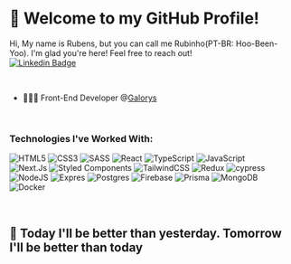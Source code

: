 # 👋 Welcome to my GitHub Profile!

Hi, My name is Rubens, but you can call me Rubinho(PT-BR: Hoo-Been-Yoo). I'm glad you're here! Feel free to reach out!
<br />
[![Linkedin Badge](https://img.shields.io/badge/-LinkedIn-6633cc?style=flat-square&logo=Linkedin&logoColor=white&link=https://www.linkedin.com/in/rubensbbcarvalho-5958a61a9/)](https://www.linkedin.com/in/rubensbbcarvalho/)

<br />

- 👨🏻‍💻 Front-End Developer @[Galorys](https://www.galorys.com.br/)


<br />


### Technologies I've Worked With:

![HTML5](https://img.shields.io/badge/html5-%23E34F26.svg?style=flat&logo=html5&logoColor=white)
![CSS3](https://img.shields.io/badge/css3-%231572B6.svg?style=flat&logo=css3&logoColor=white)
![SASS](https://img.shields.io/badge/SASS-hotpink.svg?style=flat&logo=SASS&logoColor=white) 
![React](https://img.shields.io/badge/react-%2320232a.svg?style=flat&logo=react&logoColor=%2361DAFB) 
![TypeScript](https://img.shields.io/badge/typescript-%23007ACC.svg?style=flat&logo=typescript&logoColor=white) 
![JavaScript](https://img.shields.io/badge/javascript-%23323330.svg?style=flat&logo=javascript&logoColor=%23F7DF1E)
<br />
![Next.Js](https://img.shields.io/badge/next.js-000000?style=flat&logo=nextdotjs&logoColor=white)
![Styled Components](https://img.shields.io/badge/styled--components-DB7093?style=flat&logo=styled-components&logoColor=white) 
![TailwindCSS](https://img.shields.io/badge/tailwindcss-0F172A?&logo=tailwindcss)
![Redux](https://img.shields.io/badge/-Redux-black?style=flat-square&logo=redux)
![cypress](https://img.shields.io/badge/-cypress-%23E5E5E5?logo=cypress&logoColor=058a5e)
<br />
![NodeJS](https://img.shields.io/badge/node.js-6DA55F?style=flat&logo=node.js&logoColor=white)
![Expres](https://img.shields.io/badge/Express.js-000000?logo=express&logoColor=fff&style=flat)
![Postgres](https://img.shields.io/badge/postgres-%23316192.svg?style=flat&logo=postgresql&logoColor=white)
![Firebase](https://img.shields.io/badge/firebase-ffca28?style=flat&logo=firebase&logoColor=black)
![Prisma](https://img.shields.io/badge/Prisma-3982CE?style=flat&logo=Prisma&logoColor=white)
![MongoDB](https://img.shields.io/badge/MongoDB-%234ea94b.svg?style=flat&logo=mongodb&logoColor=white) 
![Docker](https://img.shields.io/badge/docker-%230db7ed.svg?style=flat&logo=docker&logoColor=white)

<br />

## 🧠 Today I'll be better than yesterday. Tomorrow I'll be better than today 
